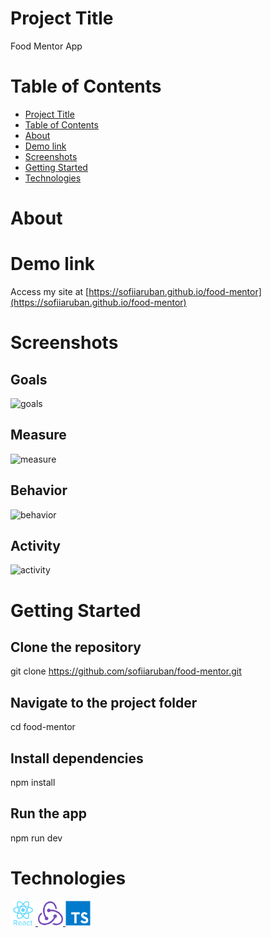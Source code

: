 # Project Title

Food Mentor App

# Table of Contents

- [Project Title](#project-title)
- [Table of Contents](#table-of-contents)
- [About](#about)
- [Demo link](#demo-link)
- [Screenshots](#screenshots)
- [Getting Started](#getting-started)
- [Technologies](#technologies)

# About

# Demo link 
Access my site at  [https://sofiiaruban.github.io/food-mentor](https://sofiiaruban.github.io/food-mentor)

# Screenshots 

## Goals

![goals](https://github.com/sofiiaruban/food-mentor/assets/37212452/144511d0-1566-4671-89ad-1a769b1f486f)

## Measure

![measure](https://github.com/sofiiaruban/food-mentor/assets/37212452/3b9f56b2-a9a9-46e7-b732-6df5d7fa6c42)

## Behavior


![behavior](https://github.com/sofiiaruban/food-mentor/assets/37212452/9e9b2796-b011-41c5-a9f2-681eca7d21f0)

## Activity

![activity](https://github.com/sofiiaruban/food-mentor/assets/37212452/553fb4d7-3004-4601-a297-7d874aaf2419)

# Getting Started

## Clone the repository
git clone https://github.com/sofiiaruban/food-mentor.git

## Navigate to the project folder
cd food-mentor

## Install dependencies
npm install

## Run the app
npm run dev

# Technologies
<p align="left"> <a href="https://reactjs.org/" target="_blank" rel="noreferrer"> <img src="https://raw.githubusercontent.com/devicons/devicon/master/icons/react/react-original-wordmark.svg" alt="react" width="40" height="40"/> <a href="https://redux.js.org" target="_blank" rel="noreferrer"> <img src="https://raw.githubusercontent.com/devicons/devicon/master/icons/redux/redux-original.svg" alt="redux" width="40" height="40"/> </a> <a href="https://www.typescriptlang.org/" target="_blank" rel="noreferrer"> <img src="https://raw.githubusercontent.com/devicons/devicon/master/icons/typescript/typescript-original.svg" alt="typescript" width="40" height="40"/> </a> 
</p>
